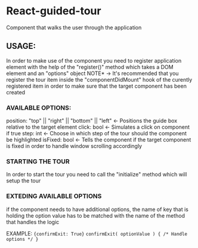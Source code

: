 # React-guided-tour
Component that walks the user through the application

## USAGE:
In order to make use of the component you need to register application element with the help of the "register()" 
method which takes a DOM element and an "options" object
NOTE* -> It's recommended that you register the tour item inside the "componentDidMount" hook of the curently registered item
in order to make sure that the target component has been created

### AVAILABLE OPTIONS: 
position: "top" || "right" || "bottom" || "left" <- Positions the guide box relative to the target element
click: bool <- Simulates a click on component if true
step: int <- Choose in which step of the tour should the component be highlighted
isFixed: bool <- Tells the component if the target component is fixed in order to handle window scrolling accordingly

### STARTING THE TOUR
In order to start the tour you need to call the "initialize" method which will setup the tour

### EXTEDING AVAILABLE OPTIONS
if the component needs to have additional options, the name of key that is holding the option value has to be matched with
the name of the method that handles the logic

EXAMPLE: `{confirmExit: True}`
		`confirmExit( optionValue ) {
			/* Handle options */
		}`

